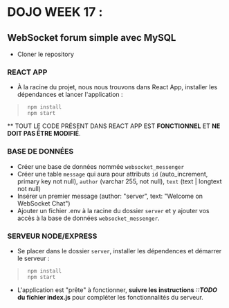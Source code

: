 # DOJO WEEK 17 : 
## WebSocket forum simple avec MySQL

- Cloner le repository

### REACT APP

- À la racine du projet, nous nous trouvons dans React App, installer les dépendances et lancer l'application : 
> ``` npm install``` <br>
> ``` npm start```

** TOUT LE CODE PRÉSENT DANS REACT APP EST **FONCTIONNEL** ET **NE DOIT PAS ÊTRE MODIFIÉ**.

### BASE DE DONNÉES

- Créer une base de données nommée `websocket_messenger`
- Créer une table `message` qui aura pour attributs `id` (auto_increment, primary key not null), `author` (varchar 255, not null), `text` (text | longtext not null)
- Insérer un premier message (author: "server", text: "Welcome on WebSocket Chat")
- Ajouter un fichier .env à la racine du dossier `server` et y ajouter vos accès à la base de données `websocket_messenger`.
  
### SERVEUR NODE/EXPRESS

- Se placer dans le dossier `server`, installer les dépendences et démarrer le serveur :
> ``` npm install``` <br>
> ``` npm start```
  
- L'application est "prête" à fonctionner, **suivre les instructions ***::TODO*** du fichier index.js** pour compléter les fonctionnalités du serveur.
